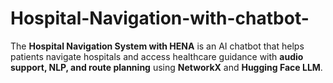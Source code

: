 # Hospital-Navigation-with-chatbot-
The **Hospital Navigation System with HENA** is an AI chatbot that helps patients navigate hospitals and access healthcare guidance with **audio support, NLP, and route planning** using **NetworkX** and **Hugging Face LLM**.
